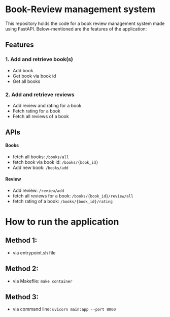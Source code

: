 # Book-Review management system

This repository holds the code for a book review management system made using FastAPI.
Below-mentioned are the features of the application:

## Features
### 1. Add and retrieve book(s)

- Add book
- Get book via book id
- Get all books

### 2. Add and retrieve reviews

- Add review and rating for a book
- Fetch rating for a book
- Fetch all reviews of a book

## APIs

#### Books

- fetch all books: `/books/all`
- fetch book via book id: `/books/{book_id}`
- Add new book: `/books/add`


#### Review

- Add review: `/review/add`
- fetch all reviews for a book: `/books/{book_id}/review/all`
- fetch rating of a book: `/books/{book_id}/rating`


# How to run the application

## Method 1:
- via entrypoint.sh file

## Method 2:
- via Makefile: `make container`

## Method 3:
- via command line: `uvicorn main:app --port 8000`